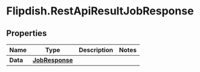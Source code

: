 # Flipdish.RestApiResultJobResponse

## Properties

Name | Type | Description | Notes
------------ | ------------- | ------------- | -------------
**Data** | [**JobResponse**](JobResponse.md) |  | 


